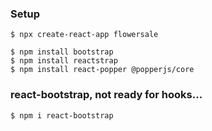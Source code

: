 ### Setup

```
$ npx create-react-app flowersale
```

```
$ npm install bootstrap 
$ npm install reactstrap 
$ npm install react-popper @popperjs/core
```

### react-bootstrap, not ready for hooks...
```
$ npm i react-bootstrap
```

